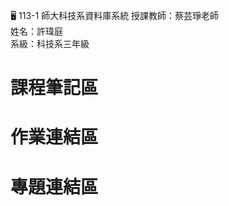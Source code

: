 :desktop_computer: 113-1 師大科技系資料庫系統
授課教師：蔡芸琤老師<br/>
姓名：許瑋庭<br/>
系級：科技系三年級<br/>

# 課程筆記區

# 作業連結區

# 專題連結區
